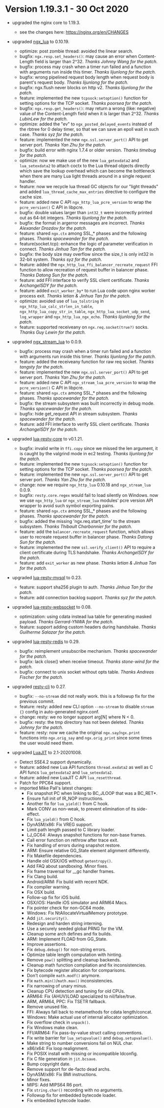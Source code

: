 <!---
    @title         ChangeLog for 1.19.3.x
    @creator       Johnny Wang
    @created       2020-10-30 09:36 GMT
--->

# Version 1.19.3.1 - 30 Oct 2020

* upgraded the nginx core to 1.19.3.
    * see the changes here: https://nginx.org/en/CHANGES

* upgraded [ngx_lua](https://github.com/openresty/lua-nginx-module#readme) to 0.10.19.
    * optimize: post zombie thread: avoided the linear search.
    * bugfix: `ngx.resp.set_headers()`: may cause an error when Content-Length field is larger than 2^32. _Thanks Johnny Wang for the patch._
    * bugfix: process may crash when a timer run failed and a function with arguments run inside this timer. _Thanks lijunlong for the patch._
    * bugfix: wrong pipelined request body length when request body is parent's request body. _Thanks lijunlong for the patch._
    * bugfix: ngx.flush never blocks on http v2. _Thanks lijunlong for the patch._
    * feature: implemented the new `tcpsock:setoption()` function for setting options for the TCP socket. _Thanks poorsea for the patch._
    * bugfix: `ngx.resp.get_headers()`: may return a wrong (like: negative) value of the Content-Length field when it is larger than 2^32. _Thanks LubinLew for the patch._
    * optimize: added the "ev" to `ngx_posted_delayed_events` instead of the rbtree for 0 delay timer, so that we can save an epoll wait in such case. _Thanks syz for the patch._
    * feature: implemented the new `ngx.ssl.server_port()` API to get server port. _Thanks Yan Zhu for the patch._
    * bugfix: build error with nginx 1.7.4 or older version. _Thanks timebug for the patch._
    * optimize: now we make use of the new `lua_getexdata2` and `lua_setexdata2` to attach coctx to the Lua thread objects directly which save the lookup overhead which can become the bottleneck when there are many Lua light threads around in a single request handler.
    * feature: now we recycle lua thread GC objects for our "light threads" and added `lua_thread_cache_max_entries` directive to configure the cache size.
    * feature: added new C API `ngx_http_lua_pcre_version` to wrap the `pcre_version()` C API in libpcre.
    * bugfix: double values larger than `int32_t` were incorrectly printed out as 64-bit integers. _Thanks lijunlong for the patch._
    * bugfix: the format in argerror messages are incorrect. _Thanks Alexander Drozdov for the patch._
    * feature: shared `ngx.ctx` among SSL_* phases and the following phases. _Thanks spacewander for the patch._
    * feature(socket.tcp): enhance the logic of parameter verification in connect. _Thanks Jinhua Tan for the patch._
    * bugfix: the body size may overflow since the size_t is only int32 in 32-bit system. _Thanks syz for the patch._
    * feature: added the `ngx_http_lua_ffi_balancer_recreate_request` FFI function to allow recreation of request buffer in balancer phase. _Thanks Datong Sun for the patch._
    * feature: add FFI interface to verify SSL client certificate. _Thanks ArchangelSDY for the patch._
    * feature: added `exit_worker_by*` to run Lua code upon nginx worker process exit. _Thanks letian & Jinhua Tan for the patch._
    * optimize: avoided use of `lua_tolstring` in `ngx_http_lua_calc_strlen_in_table`, `ngx_http_lua_copy_str_in_table`, `ngx_http_lua_socket_udp_send`, `log_wrapper` and `ngx_http_lua_ngx_echo`. _Thanks lijunlong for the patch._
    * feature: supported receiveany on `ngx.req.socket(true?)` socks. _Thanks Guy Lewin for the patch._

* upgraded [ngx_stream_lua](https://github.com/openresty/stream-lua-nginx-module#readme) to 0.0.9.
    * bugfix: process may crash when a timer run failed and a function with arguments run inside this timer. _Thanks lijunlong for the patch._
    * feature: added the receiveany function for raw req socket. _Thanks tangsty for the patch._
    * feature: implemented the new `ngx.ssl.server_port()` API to get server port. _Thanks Yan Zhu for the patch._
    * feature: added new C API `ngx_stream_lua_pcre_version` to wrap the `pcre_version()` C API in libpcre.
    * feature: shared `ngx.ctx` among SSL_* phases and the following phases. _Thanks spacewander for the patch._
    * bugfix: the stream subsystem was built incorrectly in debug mode. _Thanks spacewander for the patch._
    * bugfix: hide get_request API in stream subsystem. _Thanks spacewander for the patch._
    * feature: add FFI interface to verify SSL client certificate. _Thanks ArchangelSDY for the patch._

* upgraded [lua-resty-core](https://github.com/openresty/lua-resty-core#readme) to v0.1.21.
    * bugfix: invalid write in `ffi.copy` since we missed the len argument, it is caught by the valgrind mode in ec2 testing. _Thanks lijunlong for the patch._
    * feature: implemented the new `tcpsock:setoption()` function for setting options for the TCP socket. _Thanks poorsea for the patch._
    * feature: implemented the new `ngx.ssl.server_port()` API to get server port. _Thanks Yan Zhu for the patch._
    * change: now we require `ngx_http_lua` 0.10.18 and `ngx_stream_lua` 0.0.9.
    * bugfix: `resty.core.regex` would fail to load silently on Windows. now we use `ngx_http_lua` or `ngx_stream_lua` modules' pcre version API wrapper to avoid such symbol exporting pains.
    * feature: shared `ngx.ctx` among SSL_* phases and the following phases. _Thanks spacewander for the patch._
    * bugfix: added the missing 'ngx.req.start_time' to the stream subsystem. _Thanks Thibault Charbonnier for the patch._
    * feature: add the `balancer.recreate_request` function, which allows user to recreate request buffer in balancer phase. _Thanks Datong Sun for the patch._
    * feature: implemented the new `ssl.verify_client()` API to require a client certificate during TLS handshake. _Thanks ArchangelSDY for the patch._
    * feature: add `exit_worker` as new phase. _Thanks letian & Jinhua Tan for the patch._

* upgraded [lua-resty-mysql](https://github.com/openresty/lua-resty-mysql#readme) to 0.23.
    * feature: support sha256 plugin to auth. _Thanks Jinhua Tan for the patch._
    * feature: add connection backlog support. _Thanks syz for the patch._

* upgraded [lua-resty-websocket](https://github.com/openresty/lua-resty-websocket#readme) to 0.08.
    * optimization: using cdata instead lua table for generating masked payload. _Thanks Gerrard-YNWA for the patch._
    * feature: support adding custom headers during handshake. _Thanks Guilherme Salazar for the patch._

* upgraded [lua-resty-redis](https://github.com/openresty/lua-resty-redis#readme) to 0.29.
    * bugfix: reimplement unsubscribe mechanism. _Thanks spacewander for the patch._
    * bugfix: lack close() when receive timeout. _Thanks stone-wind for the patch._
    * bugfix: connect to unix socket without opts table. _Thanks Andreas Fischer for the patch._

* upgraded [resty-cli](https://github.com/openresty/resty-cli#readme) to 0.27.
    * bugfix: `--no-stream` did not really work. this is a followup fix for the previous commit.
    * feature: resty: added new CLI option `--no-stream` to disable `stream {}` config in auto-generated nginx.conf.
    * change: resty: we no longer support arg[N] where N < 0.
    * bugfix: resty: the tmp directory has not been deleted. _Thanks Johnny for the patch._
    * feature: resty: now we cache the original `ngx.say`/`ngx.print` functions into `ngx.orig_say` and `ngx.orig_print` since some times the user would need them.

* upgraded [LuaJIT](https://github.com/openresty/luajit2) to 2.1-20201008.
    * Detect SSE4.2 support dynamically.
    * feature: added new Lua API functions `thread.exdata2` as well as C API funcs `lua_getexdata2` and `lua_setexdata2`.
    * feature: added new LuaJIT C API `lua_resetthread`.
    * Patch for PPC64 support.
    * imported Mike Pall's latest changes:
        * Fix snapshot PC when linking to BC_JLOOP that was a BC_RET*.
        * Ensure full init of IR_NOP instructions.
        * Another fix for `lua_yield()` from C hook.
        * Mark CONV as non-weak, to prevent elimination of its side-effect.
        * Fix `lua_yield()` from C hook.
        * DynASM/x86: Fix VREG support.
        * Limit path length passed to C library loader.
        * LJ_GC64: Always snapshot functions for non-base frames.
        * Call error function on rethrow after trace exit.
        * Fix handling of errors during snapshot restore.
        * ARM: Ensure relative GG_State element alignment differently.
        * Fix Makefile dependencies.
        * Handle old OSX/iOS without `getentropy()`.
        * Add FAQ about sandboxing. Minor fixes.
        * Fix frame traversal for __gc handler frames.
        * Fix Clang build.
        * Android/ARM: Fix build with recent NDK.
        * Fix compiler warning.
        * Fix OSX build.
        * Follow-up fix for iOS build.
        * OSX/iOS: Handle iOS simulator and ARM64 Macs.
        * Fix pointer check for non-GC64 mode.
        * Windows: Fix NtAllocateVirtualMemory prototype.
        * Add `jit.security()`.
        * Redesign and harden string interning.
        * Use a securely seeded global PRNG for the VM.
        * Cleanup some arch defines and fix builds.
        * ARM: Implement FLOAD from GG_State.
        * Improve assertions.
        * Fix `debug.debug()` for non-string errors.
        * Optimize table length computation with hinting.
        * Remove `pow()` splitting and cleanup backends.
        * Cleanup math function compilation and fix inconsistencies.
        * Fix bytecode register allocation for comparisons.
        * Don't compile `math.modf()` anymore.
        * Fix `math.min()`/`math.max()` inconsistencies.
        * Fix narrowing of unary minus.
        * Cleanup CPU detection and tuning for old CPUs.
        * ARM64: Fix {AHUV}LOAD specialized to nil/false/true.
        * ARM, ARM64, PPC: Fix TSETR fallback.
        * Remove unused file.
        * FFI: Always fall back to metamethods for cdata length/concat.
        * Windows: Make actual use of internal allocator optimization.
        * Fix overflow check in `unpack()`.
        * Fix Windows make clean.
        * FFI/ARM64: Fix pass-by-value struct calling conventions.
        * Fix write barrier for `lua_setupvalue()` and `debug.setupvalue()`.
        * Make string to number conversions fail on NUL char.
        * x86/x64: Fix loop realignment.
        * Fix POSIX install with missing or incompatible ldconfig.
        * Fix C file generation in `jit.bcsave`.
        * Bump copyright date.
        * Remove support for de-facto dead archs.
        * DynASM/x86: Fix BMI instructions.
        * Minor fixes.
        * MIPS: Add MIPS64 R6 port.
        * Fix `string.char()` recording with no arguments.
        * Followup fix for embedded bytecode loader.
        * Fix embedded bytecode loader.

